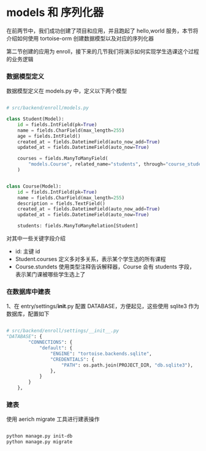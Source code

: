 models 和 序列化器
=====

在前两节中，我们成功创建了项目和应用，并且跑起了 hello,world 服务，本节将介绍如何使用 tortoise-orm 创建数据模型以及对应的序列化器

第二节创建的应用为 enroll，接下来的几节我们将演示如何实现学生选课这个过程的业务逻辑

### 数据模型定义

数据模型定义在 models.py 中，定义以下两个模型

```python

# src/backend/enroll/models.py

class Student(Model):
    id = fields.IntField(pk=True)
    name = fields.CharField(max_length=255)
    age = fields.IntField()
    created_at = fields.DatetimeField(auto_now_add=True)
    updated_at = fields.DatetimeField(auto_now=True)

    courses = fields.ManyToManyField(
        "models.Course", related_name="students", through="course_student"
    )


class Course(Model):
    id = fields.IntField(pk=True)
    name = fields.CharField(max_length=255)
    description = fields.TextField()
    created_at = fields.DatetimeField(auto_now_add=True)
    updated_at = fields.DatetimeField(auto_now=True)

    students: fields.ManyToManyRelation[Student]


```

对其中一些关键字段介绍

- id: 主键 id
- Student.courses 定义多对多关系，表示某个学生选的所有课程
- Course.stundets 使用类型注释告诉解释器，Course 会有 students 字段，表示某门课被哪些学生选上了


### 在数据库中建表


1、在 entry/settings/__init__.py 配置 DATABASE，方便起见，这些使用 sqlite3 作为数据库，配置如下

```python

# src/backend/enroll/settings/__init__.py
"DATABASE": {
        "CONNECTIONS": {
            "default": {
                "ENGINE": "tortoise.backends.sqlite",
                "CREDENTIALS": {
                    "PATH": os.path.join(PROJECT_DIR, "db.sqlite3"),
                },
            }
        }
    },


```


### 建表


使用 aerich migrate 工具进行建表操作


```bash

python manage.py init-db
python manage.py migrate


```

